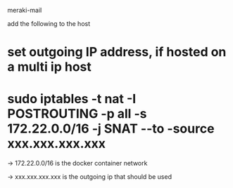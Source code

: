 meraki-mail

add the following to the host 

# set outgoing IP address, if hosted on a multi ip host
# sudo iptables -t nat -I POSTROUTING -p all -s 172.22.0.0/16 -j SNAT --to -source xxx.xxx.xxx.xxx

-> 172.22.0.0/16 is the docker container network

-> xxx.xxx.xxx.xxx is the outgoing ip that should be used
